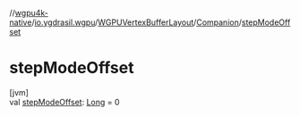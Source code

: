 //[wgpu4k-native](../../../../index.md)/[io.ygdrasil.wgpu](../../index.md)/[WGPUVertexBufferLayout](../index.md)/[Companion](index.md)/[stepModeOffset](step-mode-offset.md)

# stepModeOffset

[jvm]\
val [stepModeOffset](step-mode-offset.md): [Long](https://kotlinlang.org/api/core/kotlin-stdlib/kotlin/-long/index.html) = 0